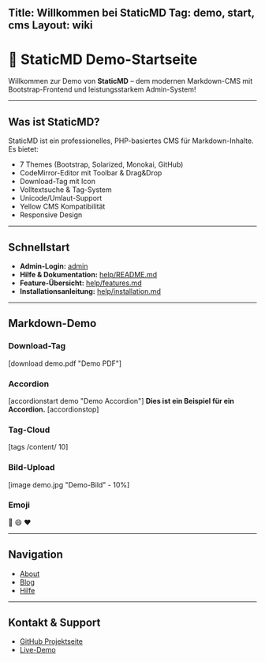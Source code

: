 
Title: Willkommen bei StaticMD
Tag: demo, start, cms
Layout: wiki
---

# 🚀 StaticMD Demo-Startseite

Willkommen zur Demo von **StaticMD** – dem modernen Markdown-CMS mit Bootstrap-Frontend und leistungsstarkem Admin-System!

---

## Was ist StaticMD?

StaticMD ist ein professionelles, PHP-basiertes CMS für Markdown-Inhalte. Es bietet:
- 7 Themes (Bootstrap, Solarized, Monokai, GitHub)
- CodeMirror-Editor mit Toolbar & Drag&Drop
- Download-Tag mit Icon
- Volltextsuche & Tag-System
- Unicode/Umlaut-Support
- Yellow CMS Kompatibilität
- Responsive Design

---

## Schnellstart

- **Admin-Login:** [admin](admin)
- **Hilfe & Dokumentation:** [help/README.md](help/README)
- **Feature-Übersicht:** [help/features.md](help/features)
- **Installationsanleitung:** [help/installation.md](help/installation)

---

## Markdown-Demo

### Download-Tag
[download demo.pdf "Demo PDF"]

### Accordion
[accordionstart demo "Demo Accordion"]
**Dies ist ein Beispiel für ein Accordion.**
[accordionstop]

### Tag-Cloud
[tags /content/ 10]

### Bild-Upload
[image demo.jpg "Demo-Bild" - 10%]

### Emoji
:rocket: :smile: :heart:

---

## Navigation
- [About](about/)
- [Blog](blog/)
- [Hilfe](help/)

---

## Kontakt & Support
- [GitHub Projektseite](https://github.com/dirkclemens/staticMD)
- [Live-Demo](https://staticmd.adcore.de/)